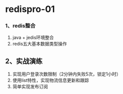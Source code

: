 # redispro-01
### 1、redis整合
1. java + jedis环境整合
2. redis五大基本数据类型操作
## 2、实战演练
1. 实现用户登录次数限制（2分钟内失败5次，锁定1小时）
2. 使用list特性，实现物流信息更新和跟踪
3. 简单实现发布订阅

